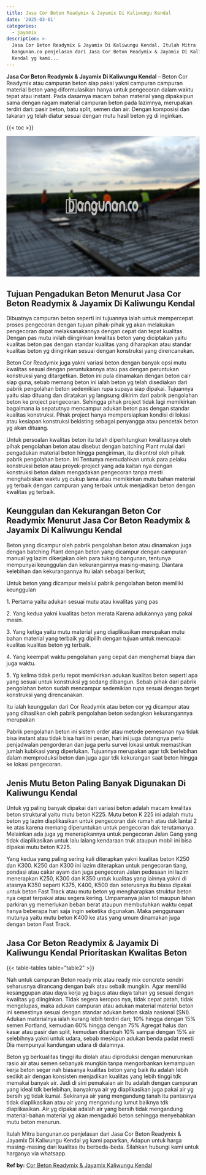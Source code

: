 ```yaml
---
title: Jasa Cor Beton Readymix & Jayamix Di Kaliwungu Kendal
date: '2025-03-01'
categories:
  - jayamix
description: >-
  Jasa Cor Beton Readymix & Jayamix Di Kaliwungu Kendal. Itulah Mitra
  bangunan.co penjelasan dari Jasa Cor Beton Readymix & Jayamix Di Kaliwungu
  Kendal yg kami...
---
```


**Jasa Cor Beton Readymix & Jayamix Di Kaliwungu Kendal** – Beton Cor Readymix atau campuran beton siap pakai yakni campuran campuran material beton yang diformulasikan hanya untuk pengecoran dalam waktu tepat atau instant. Pada dasarnya macam bahan material yang dipakaipun sama dengan ragam material campuran beton pada lazimnya, merupakan terdiri dari: pasir beton, batu split, semen dan air. Dengan komposisi dan takaran yg telah diatur sesuai dengan mutu hasil beton yg di inginkan.

{{< toc >}}

![Jasa Cor Beton Readymix & Jayamix Di Kaliwungu Kendal](/images/jasa-cor-readymix-38.png)

## Tujuan Pengadukan Beton Menurut Jasa Cor Beton Readymix & Jayamix Di Kaliwungu Kendal

Dibuatnya campuran beton seperti ini tujuannya ialah untuk mempercepat proses pengecoran dengan tujuan pihak-pihak yg akan melakukan pengecoran dapat melaksanakannya dengan cepat dan tepat kualitas. Dengan pas mutu inilah diinginkan kwalitas beton yang diciptakan yaitu kualitas beton pas dengan standar kualitas yang diharapkan atau standar kualitas beton yg diinginkan sesuai dengan konstruksi yang direncanakan.

Beton Cor Readymix juga yakni variasi beton dengan banyak opsi mutu kwalitas sesuai dengan peruntukannya atau pas dengan peruntukan konstruksi yang ditargetkan. Beton ini pula dinamakan dengan beton cair siap guna, sebab memang beton ini ialah beton yg telah disediakan dari pabrik pengolahan beton sedemikian rupa supaya siap dipakai. Tujuannya yaitu siap dituang dan diratakan yg langsung dikirim dari pabrik pengolahan beton ke project pengecoran. Sehingga pihak project tidak lagi memikirkan bagaimana ia sepatutnya mencampur adukan beton pas dengan standar kualitas konstruksi. Pihak project hanya mempersiapkan kondisi di lokasi atau kesiapan konstruksi bekisting sebagai penyangga atau pencetak beton yg akan dituang.

Untuk persoalan kwalitas beton itu telah diperhitungkan kwalitasnya oleh pihak pengolahan beton atau disebut dengan batching Plant mulai dari pengadukan material beton hingga pengiriman, itu dikontrol oleh pihak pabrik pengolahan beton. Ini Tentunya memudahkan untuk para pelaku konstruksi beton atau proyek-project yang ada kaitan nya dengan konstruksi beton dalam mengadakan pengecoran tanpa mesti menghabiskan waktu yg cukup lama atau memikirkan mutu bahan material yg terbaik dengan campuran yang terbaik untuk menjadikan beton dengan kwalitas yg terbaik.

## Keunggulan dan Kekurangan Beton Cor Readymix Menurut Jasa Cor Beton Readymix & Jayamix Di Kaliwungu Kendal

Beton yang dicampur oleh pabrik pengolahan beton atau dinamakan juga dengan batching Plant dengan beton yang dicampur dengan campuran manual yg lazim dikerjakan oleh para tukang bangunan, tentunya mempunyai keunggulan dan kekurangannya masing-masing. Diantara kelebihan dan kekurangannya Itu ialah sebagai berikut;

Untuk beton yang dicampur melalui pabrik pengolahan beton memiliki keunggulan

1\. Pertama yaitu adukan sesuai mutu atau kwalitas yang pas

2\. Yang kedua yakni kwalitas beton merata Karena adukannya yang pakai mesin.

3\. Yang ketiga yaitu mutu material yang diaplikasikan merupakan mutu bahan material yang terbaik yg dipilih dengan tujuan untuk mencapai kualitas kualitas beton yg terbaik.

4\. Yang keempat waktu pengolahan yang cepat dan menghemat biaya dan juga waktu.

5\. Yg kelima tidak perlu repot memikirkan adukan kualitas beton seperti apa yang sesuai untuk konstruksi yg sedang dibangun. Sebab pihak dari pabrik pengolahan beton sudah mencampur sedemikian rupa sesuai dengan target konstruksi yang direncanakan.

Itu ialah keunggulan dari Cor Readymix atau beton cor yg dicampur atau yang dihasilkan oleh pabrik pengolahan beton sedangkan kekurangannya merupakan

Pabrik pengolahan beton ini sistem order atau metode pemesanan nya tidak bisa instant atau tidak bisa hari ini pesan, hari ini juga datangnya perlu penjadwalan pengorderan dan juga perlu survei lokasi untuk memastikan jumlah kubikasi yang diperlukan. Tujuannya merupakan agar tdk berlebihan dalam memproduksi beton dan juga agar tdk kekurangan saat beton hingga ke lokasi pengecoran.

## Jenis Mutu Beton Paling Banyak Digunakan Di Kaliwungu Kendal

Untuk yg paling banyak dipakai dari variasi beton adalah macam kwalitas beton struktural yaitu mutu beton K225. Mutu beton K 225 ini adalah mutu beton yg lazim diaplikasikan untuk pengecoran dak rumah atau dak lantai 2 ke atas karena memang diperuntukan untuk pengecoran dak terutamanya. Melainkan ada juga yg menerapkannya untuk pengecoran Jalan Gang yang tidak diaplikasikan untuk lalu lalang kendaraan truk ataupun mobil ini bisa dipakai mutu beton K225.

Yang kedua yang paling sering kali diterapkan yakni kualitas beton K250 dan K300. K250 dan K300 ini lazim diterapkan untuk pengecoran tiang, pondasi atau cakar ayam dan juga pengecoran Jalan pedesaan ini lazim menerapkan K250, K300 dan K350 untuk kualitas yang lainnya yakni di atasnya K350 seperti K375, K400, K500 dan seterusnya itu biasa dipakai untuk beton Fast Track atau mutu beton yg mengharapkan struktur beton nya cepat terpakai atau segera kering. Umpamanya jalan tol maupun lahan parkiran yg memerlukan beban berat ataupun membutuhkan waktu cepat hanya beberapa hari saja ingin seketika digunakan. Maka penggunaan mutunya yaitu mutu beton K400 ke atas yang umum dinamakan juga dengan beton Fast Track.

## Jasa Cor Beton Readymix & Jayamix Di Kaliwungu Kendal Prioritaskan Kwalitas Beton

{{< table-tables table="table2" >}}

Nah untuk campuran Beton ready mix atau ready mix concrete sendiri seharusnya dirancang dengan baik atau sebaik mungkin. Agar memiliki kesanggupan atau daya kerja yg bagus atau daya tahan yg sesuai dengan kwalitas yg diinginkan. Tidak segera keropos nya, tidak cepat patah, tidak mengelupas, maka adukan campuran atau adukan material material beton ini semestinya sesuai dengan standar adukan beton skala nasional (SNI). Adukan materialnya ialah kurang lebih terdiri dari; 10% hingga dengan 15% semen Portland, kemudian 60% hingga dengan 75% Agregat halus dan kasar atau pasir dan split, kemudian ditambah 10% sampai dengan 15% air selebihnya yakni untuk udara, sebab meskipun adukan benda padat mesti Dia mempunyai kandungan udara di dalamnya.

Beton yg berkualitas tinggi itu diolah atau diproduksi dengan menurunkan rasio air atau semen sebanyak mungkin tanpa mengorbankan kemampuan kerja beton segar nah biasanya kualitas beton yang baik itu adalah lebih sedikit air dengan konsisten menjadikan kualitas yang lebih tinggi tdk memakai banyak air. Jadi di sini pemakaian air Itu adalah dengan campuran yang ideal tdk berlebihan, banyaknya air yg diaplikasikan juga pakai air yg bersih yg tidak kumal. Sekiranya air yang mengandung tanah itu pantasnya tidak diaplikasikan atau air yang mengandung lumut baiknya tdk diaplikasikan. Air yg dipakai adalah air yang bersih tidak mengandung material-bahan material yg akan mengaduki beton sehingga menyebabkan mutu beton menurun.

Itulah Mitra bangunan.co penjelasan dari Jasa Cor Beton Readymix & Jayamix Di Kaliwungu Kendal yg kami paparkan, Adapun untuk harga masing-masing dari kualitas itu berbeda-beda. Silahkan hubungi kami untuk harganya via whatsapp.

**Ref by:** [Cor Beton Readymix & Jayamix Kaliwungu Kendal](https://id.wikipedia.org/wiki/Cor)
